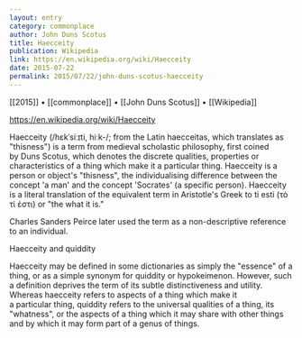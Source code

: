 ```yaml
---
layout: entry
category: commonplace
author: John Duns Scotus
title: Haecceity
publication: Wikipedia
link: https://en.wikipedia.org/wiki/Haecceity
date: 2015-07-22
permalink: 2015/07/22/john-duns-scotus-haecceity
---
```


[[2015]] • [[commonplace]] • [[John Duns Scotus]] • [[Wikipedia]] 

https://en.wikipedia.org/wiki/Haecceity

Haecceity (/hɛkˈsiːɪti, hiːk-/; from the Latin haecceitas, which translates as "thisness") is a term from medieval scholastic philosophy, first coined by Duns Scotus, which denotes the discrete qualities, properties or characteristics of a thing which make it a particular thing. Haecceity is a person or object's "thisness", the individualising difference between the concept 'a man' and the concept 'Socrates' (a specific person). Haecceity is a literal translation of the equivalent term in Aristotle's Greek to ti esti (τὸ τί ἐστι) or "the what it is."

Charles Sanders Peirce later used the term as a non-descriptive reference to an individual.

Haecceity and quiddity

Haecceity may be defined in some dictionaries as simply the "essence" of a thing, or as a simple synonym for quiddity or hypokeimenon. However, such a definition deprives the term of its subtle distinctiveness and utility. Whereas haecceity refers to aspects of a thing which make it a particular thing, quiddity refers to the universal qualities of a thing, its "whatness", or the aspects of a thing which it may share with other things and by which it may form part of a genus of things.